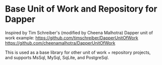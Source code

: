 # Base Unit of Work and Repository for Dapper

Inspired by Tim Schreiber's (modified by Cheena Malhotra) Dapper unit of work example:
https://github.com/timschreiber/DapperUnitOfWork
https://github.com/cheenamalhotra/DapperUnitOfWork

This is used as a base library for other unit of work + repository projects, and supports MsSql, MySql, SqLite, and PostgreSql.
